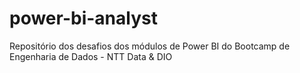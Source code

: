 # power-bi-analyst
Repositório dos desafios dos módulos de Power BI do Bootcamp de Engenharia de Dados - NTT Data &amp; DIO
